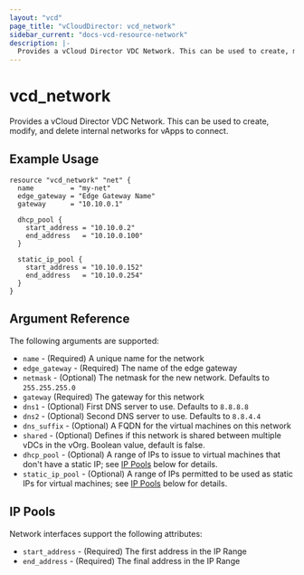 ```yaml
---
layout: "vcd"
page_title: "vCloudDirector: vcd_network"
sidebar_current: "docs-vcd-resource-network"
description: |-
  Provides a vCloud Director VDC Network. This can be used to create, modify, and delete internal networks for vApps to connect.
---
```


# vcd\_network

Provides a vCloud Director VDC Network. This can be used to create,
modify, and delete internal networks for vApps to connect.

## Example Usage

```
resource "vcd_network" "net" {
  name         = "my-net"
  edge_gateway = "Edge Gateway Name"
  gateway      = "10.10.0.1"

  dhcp_pool {
    start_address = "10.10.0.2"
    end_address   = "10.10.0.100"
  }

  static_ip_pool {
    start_address = "10.10.0.152"
    end_address   = "10.10.0.254"
  }
}
```

## Argument Reference

The following arguments are supported:

* `name` - (Required) A unique name for the network
* `edge_gateway` - (Required) The name of the edge gateway
* `netmask` - (Optional) The netmask for the new network. Defaults to `255.255.255.0`
* `gateway` (Required) The gateway for this network
* `dns1` - (Optional) First DNS server to use. Defaults to `8.8.8.8`
* `dns2` - (Optional) Second DNS server to use. Defaults to `8.8.4.4`
* `dns_suffix` - (Optional) A FQDN for the virtual machines on this network
* `shared` - (Optional) Defines if this network is shared between multiple vDCs in the vOrg. Boolean value, default is false.
* `dhcp_pool` - (Optional) A range of IPs to issue to virtual machines that don't
  have a static IP; see [IP Pools](#ip-pools) below for details.
* `static_ip_pool` - (Optional) A range of IPs permitted to be used as static IPs for
  virtual machines; see [IP Pools](#ip-pools) below for details.

<a id="ip-pools"></a>
## IP Pools

Network interfaces support the following attributes:

* `start_address` - (Required) The first address in the IP Range
* `end_address` - (Required) The final address in the IP Range
